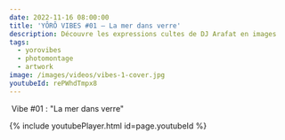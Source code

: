 ```yaml
---
date: 2022-11-16 08:00:00
title: 'YÔRÔ VIBES #01 – La mer dans verre'
description: Découvre les expressions cultes de DJ Arafat en images
tags:
  - yorovibes
  - photomontage
  - artwork
image: /images/videos/vibes-1-cover.jpg
youtubeId: rePWhdTmpx8
---
```

&nbsp;Vibe \#01 : "La mer dans verre"

{% include youtubePlayer.html id=page.youtubeId %}
